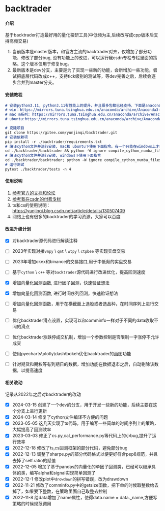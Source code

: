 # backtrader

#### 介绍
基于backtrader打造最好用的量化投研工具(中低频为主,后续改写成cpp版本后支持高频交易)
1. 当前版本是master版本，和官方主流的backtrader对齐，仅增加了部分功能，修改了部分bug, 没有功能上的改进，可以运行我csdn专栏专栏里面的策略。这个版本仅用于修复bug。
2. 最新版本是dev分支，主要是为了实现一些新的功能，会新增加一些功能，尝试把底层代码改成c++，支持tick级别的测试等，等dev完善之后，后续会逐步合并到master分支。
#### 安装教程
```markdown
# 安装python3.11, python3.11有性能上的提升，并且很多包都已经支持，下面是anaconda的一些镜像，仅供参考
# win：https://mirrors.tuna.tsinghua.edu.cn/anaconda/archive/Anaconda3-2023.09-0-Windows-x86_64.exe
# mac m系列: https://mirrors.tuna.tsinghua.edu.cn/anaconda/archive/Anaconda3-2023.09-0-MacOSX-arm64.sh
# ubuntu:https://mirrors.tuna.tsinghua.edu.cn/anaconda/archive/Anaconda3-2023.09-0-Linux-x86_64.sh

# 克隆项目
git clone https://gitee.com/yunjinqi/backtrader.git
# 安装依赖项
pip install -r ./backtrader/requirements.txt
# 编译cython文件并进行安装, mac和 ubuntu下使用下面指令。有一个只能在windows上才能编译成功，会报错，忽略就好
cd ./backtrader/backtrader && python -W ignore compile_cython_numba_files.py && cd .. && cd .. && pip install -U ./backtrader/
# 编译cython文件并进行安装, windows下使用下面指令
cd ./backtrader/backtrader; python -W ignore compile_cython_numba_files.py; cd ..; cd ..; pip install -U ./backtrader/
# 运行测试
pytest ./backtrader/tests -n 4
```

#### 使用说明

1. [参考官方的文档和论坛](https://www.backtrader.com/)
2. [参考我在csdn的付费专栏](https://blog.csdn.net/qq_26948675/category_10220116.html)
3. ts和cs的使用说明：https://yunjinqi.blog.csdn.net/article/details/130507409
4. 网络上也有很多的backtrader的学习资源，大家可以百度


#### 改进升级计划

- [x] 对backtrader源代码进行解读注释
- [ ] 2023年实现对接`vnpy` \ `qmt` \ `wtpy` \ `ctpbee` 等实现实盘交易
- [ ] 2023年增加okex和binance的交易接口,用于中低频的实盘交易
- [ ] 基于`cython` \  `c++`  等对`backtrader`源代码进行改进优化，提高回测速度
- [x] 增加向量化回测函数, 进行因子回测，快速验证想法
- [x] 增加向量化回测函数, 进行时间序列回测，快速验证想法
- [ ] 增加向量化回测函数，用于在横截面上选股或者选品种，在时间序列上进行交易
- [ ] 优化backtrader滑点设置，实现可以和comminfo一样对于不同的data收取不同的滑点
- [ ] 优化backtrader涨跌停成交机制，增加一个参数控制是否限制一字涨停不允许成交
- [ ] 使用pyecharts\plotly\dash\bokeh优化backtrader的画图功能
- [ ] 针对期货和期权等有到期日的数据，增加功能在数据退市之后，自动剔除该数据，以提高速度



#### 相关改动

记录从2022年之后对backtrader的改动
- [x]    2024-03-15 创建了一个dev的分支，用于开发一些新的功能，后续主要在这个分支上进行更新
- [x]    2024-03-14 修复了cython文件编译不方便的问题
- [x]    2023-05-05 这几天实现了ts代码，用于编写一些简单的时间序列上的策略，大幅提高了回测效率
- [x]    2023-03-03 修正了cs.py,cal_performance.py等代码上的小bug,提升了运行效率
- [x]    2022-12-18 修改了ts,cs回测框架的部分代码，避免部分bug
- [x]    2022-12-13 调整了sharpe.py的部分代码格式以便更好符合pep8规范，并且去掉了self.ratio的赋值
- [x]    2022-12-05 增加了基于pandas的向量化的单因子回测类，已经可以继承具体的类，编写alpha和signal实现简单回测了
- [x]    2022-12-1  修改plot中`drowdown`的拼写错误，改为drawdown
- [x]    2022-11-21 修改了comminfo.py中的getsize函数，把下单的时候取整数给去掉了，如果要下整数，在策略里面自己取整去控制
- [x]    2022-11-8 给data增加了name属性，使得data.name = data._name,方便写策略的时候规范调用
